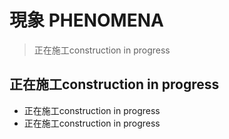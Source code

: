 # 現象 PHENOMENA
> 正在施工construction in progress
## 正在施工construction in progress
- 正在施工construction in progress
- 正在施工construction in progress